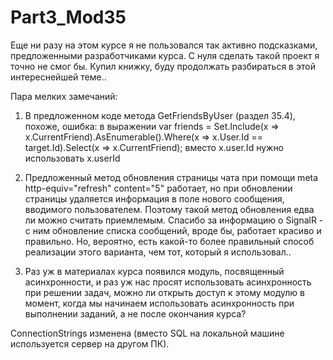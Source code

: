 # Part3_Mod35
Еще ни разу на этом курсе я не пользовался так активно подсказками, предложенными разработчиками курса. С нуля сделать такой проект я точно не смог бы. Купил книжку, буду продолжать разбираться в этой интереснейшей теме..

Пара мелких замечаний:

1) В предложенном коде метода GetFriendsByUser (раздел 35.4), похоже, ошибка: в выражении 
var friends = Set.Include(x => x.CurrentFriend).AsEnumerable().Where(x => x.User.Id == target.Id).Select(x => x.CurrentFriend);
вместо x.user.Id нужно использовать x.userId 

2) Предложенный метод обновления страницы чата при помощи meta http-equiv="refresh" content="5" работает, но при обновлении страницы удаляется информация в поле нового сообщения, вводимого пользователем. Поэтому такой метод обновления едва ли можно считать приемлемым. Спасибо за информацию о SignalR - с ним обновление списка сообщений, вроде бы, работает красиво и правильно. Но, вероятно, есть какой-то более правильный способ реализации этого варианта, чем тот, который я использовал..

3) Раз уж в материалах курса появился модуль, посвященный асинхронности, и раз уж нас просят использовать асинхронность при решении задач, можно ли открыть доступ к этому модулю в момент, когда мы начинаем использовать асинхронность при выполнении заданий, а не после окончания курса? 

ConnectionStrings изменена (вместо SQL на локальной машине используется сервер на другом ПК).
